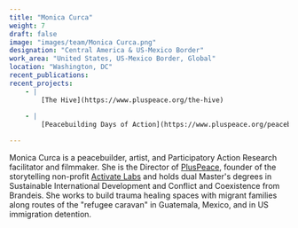 ```yaml
---
title: "Monica Curca"
weight: 7
draft: false
image: "images/team/Monica Curca.png"
designation: "Central America & US-Mexico Border"
work_area: "United States, US-Mexico Border, Global"
location: "Washington, DC"
recent_publications:
recent_projects:
    - | 
        [The Hive](https://www.pluspeace.org/the-hive)
        
    - | 
        [Peacebuilding Days of Action](https://www.pluspeace.org/peacebuilding-days-of-action-2021)

---
```


Monica Curca is a peacebuilder, artist, and Participatory Action Research facilitator and filmmaker. She is the Director of [PlusPeace](https://www.pluspeace.org/[), founder of the storytelling non-profit [Activate Labs](https://www.activatelabs.org/) and holds dual Master's degrees in Sustainable International Development and Conflict and Coexistence from Brandeis. She works to build trauma healing spaces with migrant families along routes of the "refugee caravan" in Guatemala, Mexico, and in US immigration detention.
